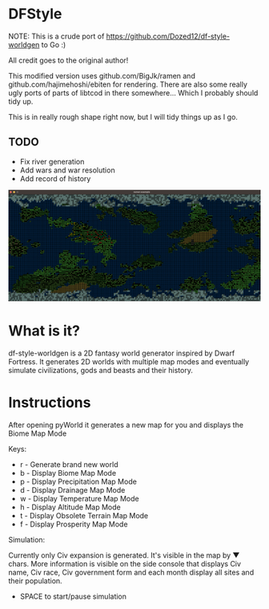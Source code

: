 # DFStyle

NOTE: This is a crude port of https://github.com/Dozed12/df-style-worldgen to Go :)

All credit goes to the original author!

This modified version uses github.com/BigJk/ramen and github.com/hajimehoshi/ebiten for rendering. There are also some really ugly ports of parts of libtcod in there somewhere... Which I probably should tidy up.

This is in really rough shape right now, but I will tidy things up as I go.

## TODO

- Fix river generation
- Add wars and war resolution
- Add record of history

![alt text](/dfstyle/images/screen.png "Screenshot")

# What is it?

df-style-worldgen is a 2D fantasy world generator inspired by Dwarf Fortress. It generates 2D worlds with multiple map modes and eventually simulate civilizations, gods and beasts and their history.


# Instructions

After opening pyWorld it generates a new map for you and displays the Biome Map Mode

Keys:

- r - Generate brand new world
- b - Display Biome Map Mode
- p - Display Precipitation Map Mode
- d - Display Drainage Map Mode
- w - Display Temperature Map Mode
- h - Display Altitude Map Mode
- t - Display Obsolete Terrain Map Mode
- f - Display Prosperity Map Mode

Simulation:

Currently only Civ expansion is generated. It's visible in the map by ▼ chars. More information is visible on the side console that displays Civ name, Civ race, Civ government form and each month display all sites and their population.

- SPACE to start/pause simulation
